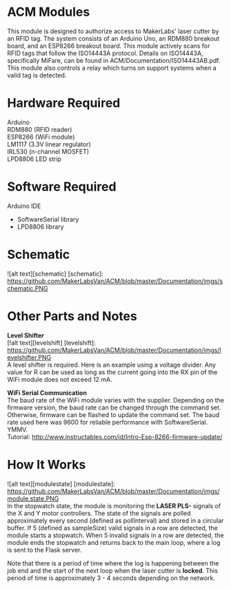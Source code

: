 # ACM Modules

This module is designed to authorize access to MakerLabs' laser cutter by an RFID tag. 
The system consists of an Arduino Uno, an RDM880 breakout board, and an ESP8266 breakout 
board. This module actively scans for RFID tags that follow the ISO14443A protocol. Details 
on ISO14443A, specifically MiFare, can be found in ACM/Documentation/ISO14443AB.pdf. This 
module also controls a relay which turns on support systems when a valid tag is detected.  

# Hardware Required
Arduino  
RDM880 (RFID reader)  
ESP8266 (WiFi module)      
LM1117 (3.3V linear regulator)   
IRL530 (n-channel MOSFET)     
LPD8806 LED strip

# Software Required
Arduino IDE  
  * SoftwareSerial library  
  * LPD8806 library
  
# Schematic  
![alt text][schematic]
[schematic]: https://github.com/MakerLabsVan/ACM/blob/master/Documentation/imgs/schematic.PNG

# Other Parts and Notes  
__Level Shifter__  
[!alt text][levelshift]
[levelshift]: https://github.com/MakerLabsVan/ACM/blob/master/Documentation/imgs/levelshifter.PNG  
A level shifter is required. Here is an example using a voltage divider. Any value for R can be used as long as
the current going into the RX pin of the WiFi module does not exceed 12 mA.

__WiFi Serial Communication__  
The baud rate of the WiFi module varies with the supplier. Depending on the firmware version, 
the baud rate can be changed through the command set. Otherwise, firmware can be flashed to 
update the command set. The baud rate used here was 9600 for reliable performance with SoftwareSerial. YMMV.    
Tutorial: http://www.instructables.com/id/Intro-Esp-8266-firmware-update/

# How It Works
![alt text][modulestate]
[modulestate]: https://github.com/MakerLabsVan/ACM/blob/master/Documentation/imgs/module.state.PNG  
In the stopwatch state, the module is monitoring the **LASER PLS-** signals of the X and Y motor controllers.
The state of the signals are polled approximately every second (defined as pollInterval) and stored in a circular 
buffer. If 5 (defined as sampleSize) valid signals in a row are detected, the module starts a stopwatch. 
When 5 invalid signals in a row are detected, the module ends the stopwatch and returns back to the main loop, 
where a log is sent to the Flask server.  

Note that there is a period of time where the log is happening between the job end and the start of the next 
loop when the laser cutter is **locked**. This period of time is approximately 3 - 4 seconds depending on 
the network.
